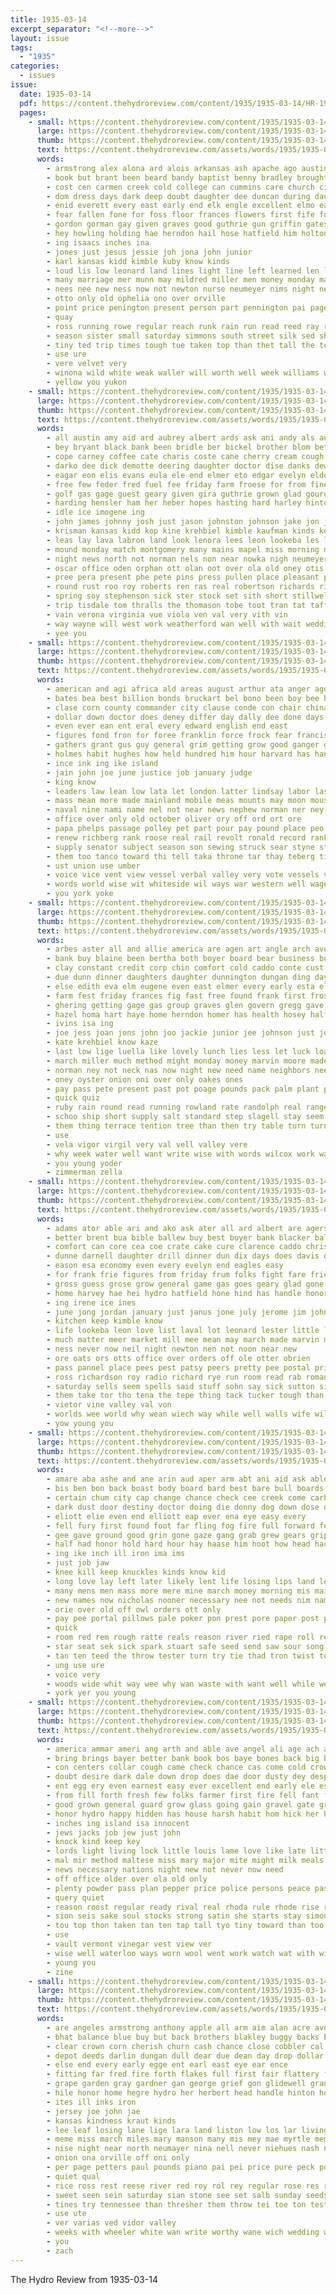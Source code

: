 ```yaml
---
title: 1935-03-14
excerpt_separator: "<!--more-->"
layout: issue
tags:
  - "1935"
categories:
  - issues
issue:
  date: 1935-03-14
  pdf: https://content.thehydroreview.com/content/1935/1935-03-14/HR-1935-03-14.pdf
  pages:
    - small: https://content.thehydroreview.com/content/1935/1935-03-14/small/HR-1935-03-14-01.jpg
      large: https://content.thehydroreview.com/content/1935/1935-03-14/large/HR-1935-03-14-01.jpg
      thumb: https://content.thehydroreview.com/content/1935/1935-03-14/thumbnails/HR-1935-03-14-01.jpg
      text: https://content.thehydroreview.com/assets/words/1935/1935-03-14/HR-1935-03-14-01.txt
      words:
        - armstrong alex alona ard alois arkansas ash apache ago austin acs and arthur awe ace are alva all
        - book but brant been beard bandy baptist benny bradley brought born bank brave blew brummet beards back bickell belong bickel bell boys bild bob band baby bunch borger bridegroom both brief barrett buy bride bonus bound black bles body
        - cost cen carmen creek cold college can cummins care church city coker claud clear chester christ choice car cotter class close comp cause cat casey curtis charlie clinton clark christians come character cover cattle chris cord cha came christian crawl cleo crownover cove chandler con
        - dom dress days dark deep doubt daughter dee duncan during daughters day dinner david door down deer ditmore
        - enid everett every east early end elk engle excellent elmo earnest even elmer ever elke
        - fear fallen fone for foss floor frances flowers first fife furnish fire fairy fred ferguson fee fails farm from fall forget flesh fun fed friday found folks frank fletcher few fine far friends
        - gordon gorman gay given graves good guthrie gun griffin gates gang greer goin gave garden general golden glass glen guest gold ghost gram gard geary grand gone going george
        - hey howling holding hae herndon hail hose hatfield him holton homa hinton house high herd homestead held hesser harris hater half home hafer hof hight hearn hero heth has had heen her health homer henry holy hum hot husband haver hereford hydro hoyt hair
        - ing isaacs inches ina
        - jones just jesus jessie joh jona john junior
        - karl kansas kidd kimble kuby know kinds
        - loud lis low leonard land lines light line left learned len lup leader latter lovely living lay lambert lucius leet learn look lord lent leon like last laura love life
        - many marriage mer munn may mildred miller men money monday mansell miss morning members moment made mol might minne mile mcglathery maton monta mak mean morr more march man main most much
        - nees nee new ness now not newton nurse neumeyer nims night negro nea near north nor numbers noon nicely nana
        - otto only old ophelia ono over orville
        - point price penington present person part pennington pai page pauline pound pleasant poor pure past pro pastor perfect place poole people
        - quay
        - ross running rowe regular reach runk rain run read reed ray rich rock reading roses real ring reno
        - season sister small saturday simmons south street silk sed shows stole sin stuff sing such sick savior spike son sweet school sale shockley smith study she shown strane store sweat sang search soon springs set sunday seems speaker sor sat sons star sell save space stead said spring sun side story stock show satin still state short ser subject
        - tiny ted trip times tough tue taken top than thet tall the town them thi tine teacher texas tian tra talk too tha table then take thomas talent toward taylor thelma till travis thing
        - use ure
        - vere velvet very
        - winona wild white weak waller will worth well week williams weeks wagon work walter win winter wrede wall ways went while wind welcome wilson wish with was weatherford william wash wheel weil way warner wilbur west
        - yellow you yukon
    - small: https://content.thehydroreview.com/content/1935/1935-03-14/small/HR-1935-03-14-02.jpg
      large: https://content.thehydroreview.com/content/1935/1935-03-14/large/HR-1935-03-14-02.jpg
      thumb: https://content.thehydroreview.com/content/1935/1935-03-14/thumbnails/HR-1935-03-14-02.jpg
      text: https://content.thehydroreview.com/assets/words/1935/1935-03-14/HR-1935-03-14-02.txt
      words:
        - all austin amy aid ard aubrey albert ards ask ani andy als auger art ames and alma ale ana arthur ater armeni alana ann arkansas abert are able aves asa
        - bey bryant black bank been bridle ber bickel brother blom betty bishop baby bal but beavers bear boys brooker bert bob best binger block buy bolts balt business butler bone baptist bill brought billie blea bryson beaumont bailey box bethel ball byrum bas ben bird bickell both
        - cope carney coffee cate charis coste cane cherry cream cough christina come coats clark coca cold channell cee clinton carnegie cali course conkling cox cry criss can county church city chesley chas cecil charles cant colony cedar caddo carmen creek cotter canyon
        - darko dee dick demotte deering daughter doctor dise danks dewey drill day dori death daughters dan dungan drew dinner driver deal
        - eagar eon elis evans eula ele end elmer eto edgar evelyn eldon ero every eva enter entz earl ealy eno early ela ells eis
        - free few feder fred fuel fee friday farm froese for from fine frank fera friesen fran forget fast fae fry fries friends fresh farrell floyd
        - golf gas gage guest geary given gira guthrie grown glad gourd gregg general gave gray gilmore good garden gene george gregan gers goodpasture gan gusta
        - harding hensler ham her heber hopes hasting hard harley hinton held hugh has harris horse harte harness hool hammer herbert home homes handa had hallie hart hydro him harry hee heidebrecht hume heart happy house herndon henke helps henry hai hove
        - idle ice imogene ing
        - john james johnny josh just jason johnston johnson jake jon jim
        - krisman kansas kidd kop kine krehbiel kimble kaufman kinds keon
        - leas lay lava labron land look lenora lees leon lookeba les love late lulu leo lloyd lake leola leonard left lawerence leather lane loyd lal lines leone lowell lat let lew lee large loretta lydia last
        - mound monday match montgomery many mains mapel miss morning meaker melon money mccormick mir man moore main market march mckee made may more maguire marion missouri maat miller members martin melva moser manning mighty
        - night news north not norman nels non near nowka nigh neumeyer now nate new niehues nice nurse nellie need noel nade nee
        - oscar office oden orphan ott olan oot over ola old oney otis ord
        - pree pera present phe pete pins press pullen place pleasant pie proper part pankratz pastor per past parana poage pierce pay people punches pearl poe pet
        - round rust roo roy roberts ren ras real robertson richards riggs rockhold res ruble reno rhoads randolph rest rag rake reba ruby red rey roof reynolds ree ruth russell reber
        - spring soy stephenson sick ster stock set sith short stillwell surprise shock sire sie sturn sale simmons simpson small surgeon saw sunday sutton sum stas severe soe see seeds school standard sun step store sylvester saturday sons smarr sodders sells smith son shell share special sis simona sane sister she sid som shanks shelton seed sayre sugar sevier steel service seen say
        - trip tisdale tom thralls the thomason tobe toot tran tat taff till texas tell thomas tho them theron tone thirsk tool tee tustison
        - vain verona virginia vue viola ven val very vith vin
        - way wayne will west work weatherford wan well with wait wedding write wildman willert weeks working wife weak walt wells wich winona wrench watson ward winter worker werk week woodrow wilbur waters weathers williams walter was willie
        - yee you
    - small: https://content.thehydroreview.com/content/1935/1935-03-14/small/HR-1935-03-14-03.jpg
      large: https://content.thehydroreview.com/content/1935/1935-03-14/large/HR-1935-03-14-03.jpg
      thumb: https://content.thehydroreview.com/content/1935/1935-03-14/thumbnails/HR-1935-03-14-03.jpg
      text: https://content.thehydroreview.com/assets/words/1935/1935-03-14/HR-1935-03-14-03.txt
      words:
        - american and agi africa ald areas august arthur ata anger ago ain arlington accord ach are alexandria all ave arkansas awe amend
        - bates bea best billion bonds bruckart bel bono been boy bee bas bench bring body bor board bis brother bees boston battle baby borah book baltimore bay business bers broaden bigger both bank big better began beal brain balt box brazil bankers back but bone
        - clase corn county commander city clause conde con chair china council come cole civil circle colonel current clear code crews certain can chief cost che cuba cant cause crete cording chie chamber credit court congress cane comment canen
        - dollar down doctor does deney differ day dally dee done days during deal doing doubt doon donald davis degree dey
        - even ever ean ent eral every edward english end east
        - figures fond fron for foree franklin force frock fear francis full fall front friends few farley freedom fleet foe fone foor fain france felt from fight fame first fever freely fill fast
        - gathers grant gus guy general grim getting grow good ganger gave grenier given govern greek going glass garner gar governor guns gentleman guess gov
        - holmes habit hughes how held hundred him hour harvard has hands head high huey heading hamilton hazard harbor hil heard hem had holding hull house hillman
        - ince ink ing ike island
        - jain john joe june justice job january judge
        - king know
        - leaders law lean low lata let london latter lindsay labor last loyal leader les long loose like lovely likely league lay lou largo left lege life
        - mass mean more made mainland mobile meas mounts may moon mouse martial means million most man mach members misa middle master mini many must miler much money mein men mans method
        - naval nine nami name nel not near news nephew norman ner ney ness nee new nation now nor
        - office over only old october oliver ory off ord ort ore
        - papa phelps passage polley pet part pour pay pound place peo president persons patman prince principe pald pears press payment pink pro point pat pollen pickard poo poste plants per plane people present pase planes port plan plain pot price post power poll
        - renew richberg rank roose real rail revolt ronald record ranks remark rage rector ready rebel rake rate ron rise roosevelt rush rexford robinson rob relation rec roar res roling rom rant rose
        - supply senator subject season son sewing struck sear styne still simpler sir soo see spells seek sit sides say shook standing simple sary sid sand sions starch siam summer step set stats school saw seems shore such states session secret sea swim state stamp steel strike second stocks sour strength simmers
        - them too tanco toward thi tell taka throne tar thay teberg tine truster taken tho ties tan tome than tary ton talian the townsend thea taller trom tobacco tina times toon thousand thou tugwell thing tax tote toch
        - ust union use umber
        - voice vice vent view vessel verbal valley very vote vessels viet vinson
        - words world wise wit whiteside wil ways war western well wages william will williams went with wave west wat white wallace wilt while was wage washington walton wide want working ward winter way
        - you york yoke
    - small: https://content.thehydroreview.com/content/1935/1935-03-14/small/HR-1935-03-14-04.jpg
      large: https://content.thehydroreview.com/content/1935/1935-03-14/large/HR-1935-03-14-04.jpg
      thumb: https://content.thehydroreview.com/content/1935/1935-03-14/thumbnails/HR-1935-03-14-04.jpg
      text: https://content.thehydroreview.com/assets/words/1935/1935-03-14/HR-1935-03-14-04.txt
      words:
        - arbes aster all and allie america are agen art angle arch ave ask amos angeles africa anda
        - bank buy blaine been bertha both boyer board bear business box beach bene bring born bis brow bowels browne borrow bayer ballew but byam baby bulk best body bonds bird
        - clay constant credit corp chin comfort cold caddo conte cust carmen crosson church cecil cream common creek cause college chai charles clinton cash cen came change come collins col claude chet clara cost crissman cleo city can class cant cords collier course
        - due dunn dinner daughters daughter dunnington dungan ding days doing dean denny does day dose doctor downward desire
        - else edith eva elm eugene even east elmer every early esta elk enid ell ever eldred england english earl emerson entz edna ean end enter
        - farm fest friday frances fig fast free found frank first frost fancy fund fall fellow few foss friends for from felton fear finger farmer fable forty
        - ghering getting gage gas group graves glen govern gregg gave gone grover glidewell gab good gear grove george guest grant geary given genevieve guess garden grade green glad
        - hazel homa hart haye home herndon homer has health hosey half hour helen hundred hardware how hand hydro hopewell her henry had hensler hava hot hands hurt hes huitt high
        - ivins isa ing
        - joe jess joan jons john joo jackie junior jee johnson just jones jake johns jordan
        - kate krehbiel know kaze
        - last low lige luella like lovely lunch lies less let luck loan lose lay leonard life line land lash learn lis love limerick los lloyd leader live lines
        - march miller much method might monday money marvin moore made miles most many more morris must madeline miss mans mak marguerite mort mapel may
        - norman ney not neck nas now night new need name neighbors needs news necessary nine north nadine neil nowka
        - oney oyster onion oni over only oakes ones
        - pay pass pete present past pot poage pounds pack palm plant pede poole price proper per pound pat pleasant paper point paul pencil people
        - quick quiz
        - ruby rain round read running rowland rate randolph real range rake
        - schoo ship short supply salt standard step slagell stay seem state sides sunday surprise stone side spells spring scales sit sas shower sick store stewart senna service schools swartz starts standing shale sister safe subject session size story silk stock simple salts shell such second she study spade south swinehart see saturday single stephenson speed sad smaller student seed said son stocks senior special school smith shi
        - them thing terrace tention tree than then try table turn turns thon treat tie tell theron take tho test thiessen teed tory tor the thousand
        - use
        - vela vigor virgil very val vell valley vere
        - why week water well want write wise with words wilcox work was went williams wal wish way warning will wave weeks wane won waller washington
        - you young yoder
        - zimmerman zella
    - small: https://content.thehydroreview.com/content/1935/1935-03-14/small/HR-1935-03-14-05.jpg
      large: https://content.thehydroreview.com/content/1935/1935-03-14/large/HR-1935-03-14-05.jpg
      thumb: https://content.thehydroreview.com/content/1935/1935-03-14/thumbnails/HR-1935-03-14-05.jpg
      text: https://content.thehydroreview.com/assets/words/1935/1935-03-14/HR-1935-03-14-05.txt
      words:
        - adams ator able ari and ako ask ater all ard albert are agers ale
        - better brent bua bible ballew buy best buyer bank blacker bales bright beverage boc boucher board broad baby bies bee brought bill bills but business been
        - comfort can core cea coe crate cake cure clarence caddo christ clear christine card carrier colson company clinton cant cost carmack character county caine
        - dunne darnell daughter drill dinner dun dix days does davis dec die den delhi duncan day doing
        - eason esa economy even every evelyn end eagles easy
        - for frank frie figures from friday frum folks fight fare friends freedom faithful fort free fray fase fast fish fete fran fale farm few
        - gross guess grose grow general game gas goes geary glad gone gros garden gain good getting glidewell
        - home harvey hae hei hydro hatfield hone hind has handle honor hie herb hick hands hails hes hamilton hot her high hard hammer house heim
        - ing irene ice ines
        - june jong jordan january just janus jone july jerome jim john jobs
        - kitchen keep kimble know
        - life lookeba leon love list laval lot leonard lester little long lake letter lillie leo last linder low labor loose lulu light
        - much matter meer market mill mee mean may march made marvin mound maven morning main mighty men monday members mineral miller more must many matters money most mace
        - ness never now neil night newton nen not noon near new
        - ore oats ors otts office over orders off ole otter obrien
        - pass pannel place pees pest patsy peers pretty pee postal price pleasant pate pro pat pera plate peter pay pense pulling past pick power peavey present pel paul pugh pleasure part per
        - ross richardson roy radio richard rye run room read rab romance raw rinker rece road rae rash rest ray
        - saturday sells seem spells said stuff sohn say sick sutton sie senator sales she sir servant stom son study shows states speaks soe state stamps starring sais sin sesto subject stats stange sak sunday show service small salary sine soon saving sale sum sewing ster stamp stecker step seed sheffer surprise see sus sal shall
        - them take tor tho tena the tepe thing tack tucker tough than tines trom thee talk trucks tax tow tarin tose test tudor tatiana tindall turn
        - vietor vine valley val von
        - worlds wee world why wean wiech way while well walls wife will write want wish with words weis week wen wares wilson working was
        - yow young you
    - small: https://content.thehydroreview.com/content/1935/1935-03-14/small/HR-1935-03-14-06.jpg
      large: https://content.thehydroreview.com/content/1935/1935-03-14/large/HR-1935-03-14-06.jpg
      thumb: https://content.thehydroreview.com/content/1935/1935-03-14/thumbnails/HR-1935-03-14-06.jpg
      text: https://content.thehydroreview.com/assets/words/1935/1935-03-14/HR-1935-03-14-06.txt
      words:
        - amare aba ashe and ane arin aud aper arm abt ani aid ask able agate aman alt areas all adi aime ata are acres aeh angeles arr
        - bis ben bon back boast body board bard best bare bull boards better boots blow bottle brought bone belt boils brace bese ball bath book been but blaine bands boot bowels balance bas battles boss batt bulls both brandon bird bent boven brief bil burst bright bink blue break bens bushy bead bland
        - certain chum city cap change chance check cee creek come carbon chin cha clinch cam car comfort cone cheek cross course cal crew cause camp companion conan clea chest carry cases counter can call close calle cat center coward chair caldwell cant crees curl
        - dark dust door destiny doctor doing die donny dog down dose ding day ded drew den dene don duval
        - eliott elie even end elliott eap ever ena eye easy every
        - fell fury first found foot far fling fog fire full forward fee flight fer fie forget faint fellow friend foor forge fall from fingers fight force for floor face folks fair french fust frame foe
        - gee gave ground good grin gone gaze gang grab grew gears grip grand gamble
        - half had honor hold hard hour hay haase him hoot how head hack has heard hell harm hung hop hes hale heen hand hils hin hands horse habit hen holding haye hed handle hall heaney heads hair hon hiss harold hot heed hardy
        - ing ike inch ill iron ima ims
        - just job jaw
        - knee kill keep knuckles kinds know kid
        - long love lay left later likely lent life losing lips land let lese little leap licking last less lone low like los
        - many mens men mass more mere mine march money morning mis maid mon meals mean much meena mile moment mister mane mally mans mock mutter made man may
        - new names now nicholas nooner necessary nee not needs nim name neck nor never notice
        - orie over old off owl orders ott only
        - pay pee portal pillows pale poker pon prest pore paper post people peal ping pan pac pad partner pears pea past per plan power precious place proper
        - quick
        - room red rem rough ratte reals reason river ried rape roll real rich row road rest rant raw rainbow rise rising
        - star seat sek sick spark stuart safe seed send saw sour song sank see set stand sas sole square say spike sand spikes start sary shoulder still senna side sat seen second soul slow self struck steady such small shoulders step short sion supple straight sok size sit shook said sos strength sien stroke staring strike sun strode stove snow service stairs sar strange
        - tan ten teed the throw tester turn try tie thad tron twist too tell towns toh take tame then times trace toy titus than tat tough them town tes thon tail tae taken tall tap tine toe
        - ung use ure
        - voice very
        - woods wide whit way wee why wan waste with want well while weight warning works write words world wood will went wind word white wit was weak window weather work
        - york yer you young
    - small: https://content.thehydroreview.com/content/1935/1935-03-14/small/HR-1935-03-14-07.jpg
      large: https://content.thehydroreview.com/content/1935/1935-03-14/large/HR-1935-03-14-07.jpg
      thumb: https://content.thehydroreview.com/content/1935/1935-03-14/thumbnails/HR-1935-03-14-07.jpg
      text: https://content.thehydroreview.com/assets/words/1935/1935-03-14/HR-1935-03-14-07.txt
      words:
        - america ammar ameri ang arth and able ave angel ali age ach all area are ater
        - bring brings bayer better bank book bos baye bones back big began brought books black break bright box been burry but beem baptist
        - con centers collar cough came check chance cas come cold crow cross character church coin cream curry cot clear captain common cause crochet culling close col craft cure call cull car cost city crush certain chick clark can
        - doubt desire dark dale down drop does dae door dusty dey desper death dull die deep doone
        - ent egg ery even earnest easy ever excellent end early ele esson ena
        - from fill forth fresh few folks farmer first fire fell fant favorite feathers fate foyer feather face faster friendly favor flock fron fed far found for
        - good grown general guard grow glass going gain gravel gate grew gone garden gen grandson gold gines group guardia
        - honor hydro happy hidden has house harsh habit hom hick her how hares heard heres hands hens home harbor huddle hook had herod hamburg hand hammer hold hoard heads high hight hem him
        - inches ing island isa innocent
        - jews jacks job jew just john
        - knock kind keep key
        - lords light living lock little louis lame love like late litter last look life lower lovely linen lesson long lustre london lord large
        - mal mir method maltese miss mary major mite might milk meals meal molt mile may made most men matter mustard more march many market males
        - news necessary nations night new not never now need
        - off office older over ola old only
        - plenty powder pass plan pepper price police persons peace past pound pos perfect paris poor phillips pretty present pale prayer peter paper person point pil proper public people power pray pada pacha plate peters pure pro porch pay pain
        - query quiet
        - reason roost regular ready rival real rhoda rule rhode rise red rae root rally roof ran
        - sion seis sake soul stocks strong satin she starts stay simoni spring side shows sil sunken shell sun signs space saw safe sword shone store sealy shown size seed short strait sells silver seep soll station shee states such stock scope steel simple seeds silk study seems sand shanks say
        - tou top thon taken tan ten tap tall tyo tiny toward than too turn table then tabet toe tak ting times take teas the try thing them tee tenn tobe
        - use
        - vault vermont vinegar vest view ver
        - wise well waterloo ways worn wool went work watch wat with window working will washington want wit weak white way whitish weeks was writer wonder while wall warm water western
        - young you
        - zine
    - small: https://content.thehydroreview.com/content/1935/1935-03-14/small/HR-1935-03-14-08.jpg
      large: https://content.thehydroreview.com/content/1935/1935-03-14/large/HR-1935-03-14-08.jpg
      thumb: https://content.thehydroreview.com/content/1935/1935-03-14/thumbnails/HR-1935-03-14-08.jpg
      text: https://content.thehydroreview.com/assets/words/1935/1935-03-14/HR-1935-03-14-08.txt
      words:
        - are angeles armstrong anthony apple all arm aim alan acre ave and adkins acer
        - bhat balance blue buy but back brothers blakley buggy backs butter bulk bring bride brief been buss bunch bine baad baby brother barrett
        - clear crown corn cherish churn cash chance close cobbler cal cang cane choice col call cee cleo chester comfort card can coffee caster cream come cummins chain church city cold coppock
        - depot deeds darlin dungan dull dear due dean day drop dollar daughter death done
        - else end every early egge ent earl east eye ear ence
        - fitting far fred fire forth flakes full first fair flattery frank for from firm friends front font friday farm frisco finger
        - grape garden gray gardner gan george grief gon glidewell grand gallon grip good giant going generous gough gain guest
        - hile honor home hegre hydro her herbert head handle hinton host high hard haley hie hater hafer has
        - ites ill inks iron
        - jersey joe john jae
        - kansas kindness kraut kinds
        - lee leaf losing lane lige lara land liston low los lar living like little last large
        - meme miss march miles mary manson many mis mey mae myrtle memory mares mura made meguire miller mew milk more meal market
        - nise night near north neumayer nina nell never niehues nash new
        - onion ona orville off oni only
        - per page petters paul pounds piano pai pei price pure peck por pulling pass pay pare pepe pat place proven pine pie poage
        - quiet qual
        - rice ross rest reese river red roy rol rey regular rose res rosa ready rate ricks rup route
        - sweet seen sein saturday sian stone see set salb sunday seeds sells sanz second she school saul sir sell small slemp such shearing strain south snow show stank springs sol suri singer style seed size standing span sale son store sai
        - tines try tennessee than thresher them throw tei toe ton test the tat tray
        - use ute
        - ver varias ved vidor valley
        - weeks with wheeler white wan write worthy wane wich wedding way weaving wing week wish wagon will wil walter wells was worlds welcome wykert wife
        - you
        - zach
---
```


The Hydro Review from 1935-03-14

<!--more-->

